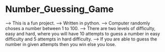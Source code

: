 # Number_Guessing_Game

--> This is a fun project.
--> Written in python.
--> Computer randomly choses a number between 1 to 100.
--> There are two levels of difficulty, easy and hard, where you will have 10 attempts to guess a number in easy difficulty and 5 attempts in hard difficulty.
--> If you are able to guess the number in given attempts then you win else you lose.
